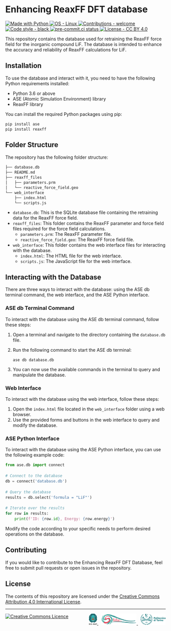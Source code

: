 # Enhancing ReaxFF DFT database
<p style="text-align:left;">
    <a target="_blank" href="https://python.org"><img
        src="https://img.shields.io/badge/Python-3.9+-blue?logo=python&amp;logoColor=white"
        alt="Made with Python" />
    </a>
    <a target="_blank" href="https://www.linux.org/"><img
        src="https://img.shields.io/badge/OS-Linux-orange?logo=linux&amp;logoColor=white"
        alt="OS - Linux" />
    </a>
    <a target="_blank" href="/CONTRIBUTING.md"><img
        src="https://img.shields.io/badge/contributions-open-green"
        alt="Contributions - welcome" />
    </a>
    <a target="_blank" href="https://github.com/psf/black"><img
        src="https://img.shields.io/badge/code%20style-black-000000.svg"
        alt="Code style - black" />
    </a>
    <a target="_blank" href="https://results.pre-commit.ci/badge/github/paolodeangelis/Enhancing_ReaxFF_DFT_database/main.svg"><img
        src="https://results.pre-commit.ci/badge/github/paolodeangelis/Enhancing_ReaxFF_DFT_database/main.svg"
        alt="pre-commit.ci status" />
    </a>
    <a target="_blank" href="http://creativecommons.org/licenses/by/4.0/"><img
        src="https://img.shields.io/badge/license-CC%20BY%204.0-lightgray"
        alt="License - CC BY 4.0" />
    </a>
</p>

This repository contains the database used for retraining the ReaxFF force field for the inorganic compound LiF. The database is intended to enhance the accuracy and reliability of ReaxFF calculations for LiF.

## Installation

To use the database and interact with it, you need to have the following Python requirements installed:

- Python 3.6 or above
- ASE (Atomic Simulation Environment) library
- ReaxFF library

You can install the required Python packages using pip:

```shell
pip install ase
pip install reaxff
```

## Folder Structure

The repository has the following folder structure:

```
├── database.db
├── README.md
├── reaxff_files
│   ├── parameters.prm
│   └── reactive_force_field.geo
└── web_interface
    ├── index.html
    └── scripts.js
```

- `database.db`: This is the SQLite database file containing the retraining data for the ReaxFF force field.
- `reaxff_files`: This folder contains the ReaxFF parameter and force field files required for the force field calculations.
  - `parameters.prm`: The ReaxFF parameter file.
  - `reactive_force_field.geo`: The ReaxFF force field file.
- `web_interface`: This folder contains the web interface files for interacting with the database.
  - `index.html`: The HTML file for the web interface.
  - `scripts.js`: The JavaScript file for the web interface.

## Interacting with the Database

There are three ways to interact with the database: using the ASE db terminal command, the web interface, and the ASE Python interface.

### ASE db Terminal Command

To interact with the database using the ASE db terminal command, follow these steps:

1. Open a terminal and navigate to the directory containing the `database.db` file.
2. Run the following command to start the ASE db terminal:

   ```shell
   ase db database.db
   ```

3. You can now use the available commands in the terminal to query and manipulate the database.

### Web Interface

To interact with the database using the web interface, follow these steps:

1. Open the `index.html` file located in the `web_interface` folder using a web browser.
2. Use the provided forms and buttons in the web interface to query and modify the database.

### ASE Python Interface

To interact with the database using the ASE Python interface, you can use the following example code:

```python
from ase.db import connect

# Connect to the database
db = connect('database.db')

# Query the database
results = db.select('formula = "LiF"')

# Iterate over the results
for row in results:
    print(f'ID: {row.id}, Energy: {row.energy}')
```

Modify the code according to your specific needs to perform desired operations on the database.

## Contributing

If you would like to contribute to the Enhancing ReaxFF DFT Database, feel free to submit pull requests or open issues in the repository.

## License

The contents of this repository are licensed under the [Creative Commons Attribution 4.0 International License][cc-by].

<hr width="100%">
<p style="text-align:left;">
<a rel="license" href="http://creativecommons.org/licenses/by/4.0/"><img alt="Creative Commons Licence" style="border-width:0; height:35px" src="https://i.creativecommons.org/l/by/4.0/88x31.png" /></a>
<span style="float:right;">
    &nbsp;
    <a target="_blank" href="https://www.big-map.eu/">
        <img style="height:35px" src="assets/img//logo-bigmap.png" alt="BIG MAP site" >
    </a>
    &nbsp;
    <a target="_blank" href="https://areeweb.polito.it/ricerca/small/">
        <img style="height:35px" src="assets/img//logo-small.png" alt="SMALL site" >
    </a>
    &nbsp;
    <a target="_blank" href="https://www.polito.it/">
        <img style="height:35px" src="assets/img//logo-polito.png" alt="POLITO site" >
    </a>
    </span>
</p>

<!-- [![CC BY 4.0][cc-by-image]][cc-by] -->

[cc-by]: http://creativecommons.org/licenses/by/4.0/
[cc-by-image]: https://i.creativecommons.org/l/by/4.0/88x31.png
[cc-by-shield]: https://img.shields.io/badge/License-CC%20BY%204.0-lightgrey.svg